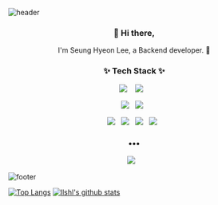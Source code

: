 ![header](https://capsule-render.vercel.app/api?type=wave&color=auto&height=300&section=header&text=SeungHyeon%20Lee&fontSize=90)

<h3 align="center"> 👋 Hi there,</h3>
<p align="center">
I'm Seung Hyeon Lee, a Backend developer. 🌱 <br>
</p>

<h3 align="center">✨ Tech Stack ✨ </h3>

<p align="center">
  <img src="https://img.shields.io/badge/java%20-%2314354C.svg?&style=for-the-badge&logo=python&logoColor=white"/>&nbsp;&nbsp;&nbsp;
  <img src="https://img.shields.io/badge/typescript%20-%2343853D.svg?&style=for-the-badge&logo=node.js&logoColor=white"/>&nbsp;&nbsp;&nbsp;
</p>
<p align="center">
  <img src="https://img.shields.io/badge/Spring%20-%2320232a.svg?&style=flat-square&logo=react&logoColor=%2361DAFB"/>&nbsp;&nbsp;
  <img src="https://img.shields.io/badge/express-092E20?style=flat-square&logo=Django&logoColor=white"/>&nbsp;&nbsp;
</p>
<p align="center">
  <img src="https://img.shields.io/badge/mysql%20-%232C5263.svg?&style=flat-square&logo=jenkins&logoColor=white"/>&nbsp;&nbsp;
  <img src="https://img.shields.io/badge/mongoDB%20-%230db7ed.svg?&style=flat-square&logo=docker&logoColor=white"/>&nbsp;&nbsp;
  <img src="https://img.shields.io/badge/AWS%20-%23326ce5.svg?&style=fflat-square&logo=kubernetes&logoColor=white"/>&nbsp;&nbsp;
  <img src="https://img.shields.io/badge/Git%20-%23F37626.svg?&style=flat-square&logo=Jupyter&logoColor=white" />&nbsp;&nbsp;
</p>

<h3 align="center">•••</h3>

<p align="center" align="right">
  <a target="_blank" href="https://llshl.tistory.com/"><img src="https://img.shields.io/badge/Blog-%2312100E.svg?&style=flat-square&logo=dev.to&logoColor=white" /></a>&nbsp;&nbsp;&nbsp;
</p>

![footer](https://capsule-render.vercel.app/api?type=wave&color=auto&height=200&section=footer&text=%20&fontSize=90)

[![Top Langs](https://github-readme-stats.vercel.app/api/top-langs/?username=llshl&layout=demo)](https://github.com/llshl/github-readme-stats)
[![llshl's github stats](https://github-readme-stats.vercel.app/api?username=llshl)](https://github.com/llshl/github-readme-stats)
